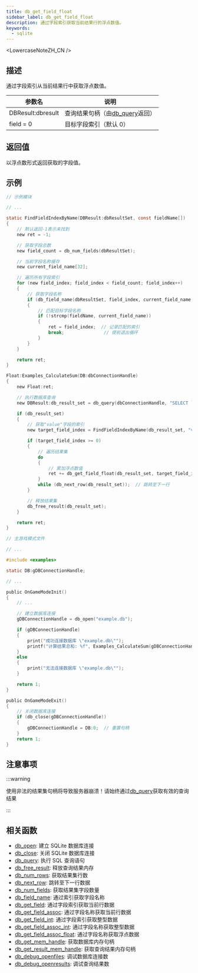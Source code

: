 ```yaml
---
title: db_get_field_float
sidebar_label: db_get_field_float
description: 通过字段索引获取当前结果行的浮点数值。
keywords:
  - sqlite
---
```


<LowercaseNoteZH_CN />

## 描述

通过字段索引从当前结果行中获取浮点数值。

| 参数名            | 说明                                       |
| ----------------- | ------------------------------------------ |
| DBResult:dbresult | 查询结果句柄（由[db_query](db_query)返回） |
| field = 0         | 目标字段索引（默认 0）                     |

## 返回值

以浮点数形式返回获取的字段值。

## 示例

```c
// 示例模块

// ...

static FindFieldIndexByName(DBResult:dbResultSet, const fieldName[])
{
    // 默认返回-1表示未找到
    new ret = -1;

    // 获取字段总数
    new field_count = db_num_fields(dbResultSet);

    // 当前字段名称缓存
    new current_field_name[32];

    // 遍历所有字段索引
    for (new field_index; field_index < field_count; field_index++)
    {
        // 获取字段名称
        if (db_field_name(dbResultSet, field_index, current_field_name, sizeof current_field_name))
        {
            // 匹配目标字段名称
            if (!strcmp(fieldName, current_field_name))
            {
                ret = field_index;  // 记录匹配的索引
                break;               // 提前退出循环
            }
        }
    }

    return ret;
}

Float:Examples_CalculateSum(DB:dbConnectionHandle)
{
    new Float:ret;

    // 执行数据库查询
    new DBResult:db_result_set = db_query(dbConnectionHandle, "SELECT `value` FROM `examples`");

    if (db_result_set)
    {
        // 获取"value"字段的索引
        new target_field_index = FindFieldIndexByName(db_result_set, "value");

        if (target_field_index >= 0)
        {
            // 遍历结果集
            do
            {
                // 累加浮点数值
                ret += db_get_field_float(db_result_set, target_field_index);
            }
            while (db_next_row(db_result_set));  // 跳转至下一行
        }

        // 释放结果集
        db_free_result(db_result_set);
    }

    return ret;
}
```

```c
// 主游戏模式文件

// ...

#include <examples>

static DB:gDBConnectionHandle;

// ...

public OnGameModeInit()
{
    // ...

    // 建立数据库连接
    gDBConnectionHandle = db_open("example.db");

    if (gDBConnectionHandle)
    {
        print("成功连接数据库 \"example.db\"");
        printf("计算结果总和: %f", Examples_CalculateSum(gDBConnectionHandle));
    }
    else
    {
        print("无法连接数据库 \"example.db\"");
    }

    return 1;
}

public OnGameModeExit()
{
    // 关闭数据库连接
    if (db_close(gDBConnectionHandle))
    {
        gDBConnectionHandle = DB:0;  // 重置句柄
    }
    return 1;
}
```

## 注意事项

:::warning

使用非法的结果集句柄将导致服务器崩溃！请始终通过[db_query](db_query)获取有效的查询结果

:::

## 相关函数

- [db_open](db_open): 建立 SQLite 数据库连接
- [db_close](db_close): 关闭 SQLite 数据库连接
- [db_query](db_query): 执行 SQL 查询语句
- [db_free_result](db_free_result): 释放查询结果内存
- [db_num_rows](db_num_rows): 获取结果集行数
- [db_next_row](db_next_row): 跳转至下一行数据
- [db_num_fields](db_num_fields): 获取结果集字段数量
- [db_field_name](db_field_name): 通过索引获取字段名称
- [db_get_field](db_get_field): 通过字段索引获取当前行数据
- [db_get_field_assoc](db_get_field_assoc): 通过字段名称获取当前行数据
- [db_get_field_int](db_get_field_int): 通过字段索引获取整型数据
- [db_get_field_assoc_int](db_get_field_assoc_int): 通过字段名称获取整型数据
- [db_get_field_assoc_float](db_get_field_assoc_float): 通过字段名称获取浮点数据
- [db_get_mem_handle](db_get_mem_handle): 获取数据库内存句柄
- [db_get_result_mem_handle](db_get_result_mem_handle): 获取查询结果内存句柄
- [db_debug_openfiles](db_debug_openfiles): 调试数据库连接数
- [db_debug_openresults](db_debug_openresults): 调试查询结果数
